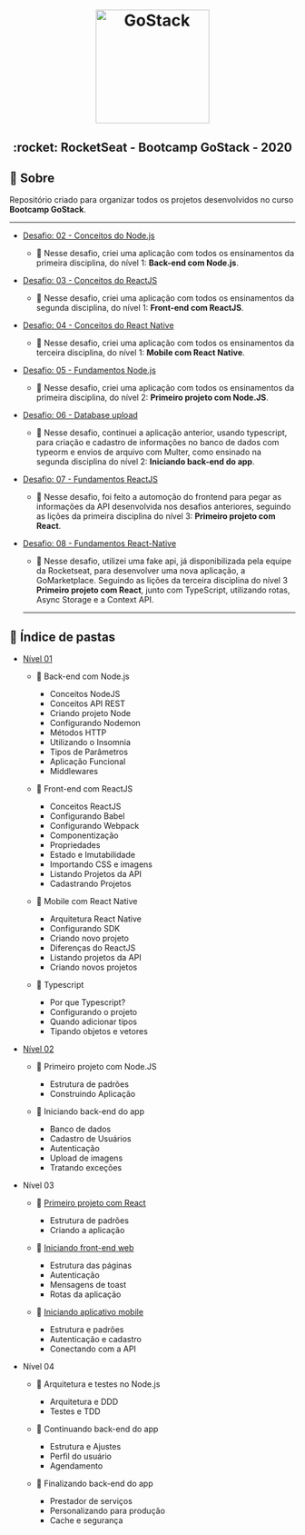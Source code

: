 <h1 align="center">
    <img alt="GoStack" src="https://rocketseat-cdn.s3-sa-east-1.amazonaws.com/bootcamp-header.png" width="200px" />
</h1>

<h2 align="center">
  :rocket:  RocketSeat - Bootcamp GoStack - 2020
</h2>


## :pencil:  Sobre

Repositório criado para organizar todos os projetos desenvolvidos no curso **Bootcamp GoStack**. 

---

- [Desafio: 02 - Conceitos do Node.js](https://github.com/anac-ac/gostack-bootcamp-11/tree/master/challenges/gostack-node-challenge)
  - :1st_place_medal:	  Nesse desafio, criei uma aplicação com todos os ensinamentos da primeira disciplina, do nível 1: **Back-end com Node.js**.

- [Desafio: 03 - Conceitos do ReactJS](https://github.com/anac-ac/gostack-bootcamp-11/tree/master/challenges/reactjs-concepts-challenge)
  - :1st_place_medal:	  Nesse desafio, criei uma aplicação com todos os ensinamentos da segunda disciplina, do nível 1: **Front-end com ReactJS**.

- [Desafio: 04 - Conceitos do React Native](https://github.com/anac-ac/gostack-bootcamp-11/tree/master/challenges/react-native-concepts-challenge)
  - :1st_place_medal:	  Nesse desafio, criei uma aplicação com todos os ensinamentos da terceira disciplina, do nível 1: **Mobile com React Native**.

- [Desafio: 05 - Fundamentos Node.js](https://github.com/anac-ac/gostack-bootcamp-11/tree/master/challenges/challenge-node-js-fundamentals)
  - :1st_place_medal:	  Nesse desafio, criei uma aplicação com todos os ensinamentos da primeira disciplina, do nível 2: **Primeiro projeto com Node.JS**.

- [Desafio: 06 - Database upload](https://github.com/anac-ac/gostack-bootcamp-11/tree/master/challenges/database-upload-challenge)
  - :1st_place_medal:	  Nesse desafio, continuei a aplicação anterior, usando typescript, para criação e cadastro de informações no banco de dados com typeorm e envios de arquivo com Multer, como ensinado na segunda disciplina do nível 2: **Iniciando back-end do app**.

- [Desafio: 07 - Fundamentos ReactJS](https://github.com/anac-ac/gostack-bootcamp-11/tree/master/challenges/reactjs-fundamentals-challenge)
  - :1st_place_medal:	  Nesse desafio, foi feito a automoção do frontend para pegar as informações da API desenvolvida nos desafios anteriores, seguindo as lições da primeira disciplina do nível 3: **Primeiro projeto com React**.

- [Desafio: 08 - Fundamentos React-Native](https://github.com/anac-ac/gostack-bootcamp-11/tree/master/challenges/react-native-fundamentals-challenge)
  - :1st_place_medal:	  Nesse desafio, utilizei uma fake api, já disponibilizada pela equipe da Rocketseat, para desenvolver uma nova aplicação, a GoMarketplace. Seguindo as lições da terceira disciplina do nível 3 **Primeiro projeto com React**, junto com TypeScript, utilizando rotas, Async Storage e a Context API. 

  ---

## :file_folder:  Índice de pastas

- [Nível 01](https://github.com/anac-ac/gostack-bootcamp-11/tree/master/conceitos-dev)

  - :bookmark_tabs:  Back-end com Node.js
    - Conceitos NodeJS
    - Conceitos API REST
    - Criando projeto Node
    - Configurando Nodemon
    - Métodos HTTP
    - Utilizando o Insomnia
    - Tipos de Parâmetros
    - Aplicação Funcional
    - Middlewares

  - :bookmark_tabs:  Front-end com ReactJS
    - Conceitos ReactJS
    - Configurando Babel
    - Configurando Webpack
    - Componentização
    - Propriedades
    - Estado e Imutabilidade
    - Importando CSS e imagens
    - Listando Projetos da API
    - Cadastrando Projetos

  - :bookmark_tabs:  Mobile com React Native
    - Arquitetura React Native
    - Configurando SDK
    - Criando novo projeto
    - Diferenças do ReactJS
    - Listando projetos da API
    - Criando novos projetos

  - :bookmark_tabs:  Typescript
    - Por que Typescript?
    - Configurando o projeto
    - Quando adicionar tipos
    - Tipando objetos e vetores

- [Nível 02](https://github.com/anac-ac/gostack-bootcamp-11/tree/master/primeiro-projeto-node)

  - :bookmark_tabs:  Primeiro projeto com Node.JS
    - Estrutura de padrões
    - Construindo Aplicação
  
  - :bookmark_tabs:  Iniciando back-end do app
    - Banco de dados
    - Cadastro de Usuários
    - Autenticação
    - Upload de imagens
    - Tratando exceções

- Nível 03

  - :bookmark_tabs:  [Primeiro projeto com React](https://github.com/anac-ac/gostack-bootcamp-11/tree/master/primeiro-projeto-react)
    - Estrutura de padrões
    - Criando a aplicação
  
  - :bookmark_tabs:  [Iniciando front-end web](https://github.com/anac-ac/gostack-bootcamp-11/tree/master/gobarber-web)
    - Estrutura das páginas
    - Autenticação
    - Mensagens de toast
    - Rotas da aplicação

  - :bookmark_tabs:  [Iniciando aplicativo mobile](https://github.com/anac-ac/gostack-bootcamp-11/tree/master/appgobarber)
    - Estrutura e padrões
    - Autenticação e cadastro
    - Conectando com a API

- Nível 04

  - :bookmark_tabs:  Arquitetura e testes no Node.js
    - Arquitetura e DDD
    - Testes e TDD
  
  - :bookmark_tabs:  Continuando back-end do app
    - Estrutura e Ajustes
    - Perfil do usuário
    - Agendamento

  - :bookmark_tabs:  Finalizando back-end do app
    - Prestador de serviços
    - Personalizando para produção
    - Cache e segurança


